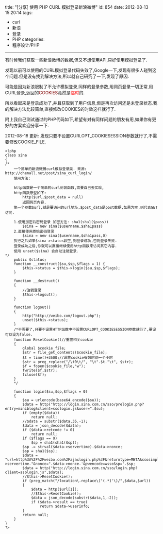 title: "[分享] 使用 PHP CURL 模拟登录新浪微博"
id: 854
date: 2012-08-13 15:20:14
tags: 
- curl
- 新浪
- 登录
- PHP
categories: 
- 程序设计/PHP
---

有时候我们获取一些新浪微博的数据,但又不想使用API,只好使用模拟登录了.

发现以前可以使用的CURL模拟登录代码失效了,Google一下,发现有很多人碰到这个问题.但是没有找到解决方法,所以就自己研究了一下,发现了原因.

可能是因为新浪限制了不允许模拟登录,同样的登录参数,用网页登录一切正常,用CURL登录,返回的<span style="color:#800000;">COOKIES</span>竟然是<span style="color:#ff0000;">临时</span>的.

所以看起来是登录成功了,并且获取到了用户信息,但是再次访问还是未登录状态.我的解决方法比较简单,直接修改COOKIES的时效这样就行了.

附上我自己测试通过的PHP代码如下,希望有对有同样问题的朋友有用,如果你有更好的方案欢迎分享一下.

2012-08-18 更新: 发现只要不设置CURLOPT_COOKIESESSION参数就行了,不需要修改COOKIE_FILE.

```
<?php
class sina
{
/*
	一个简单的新浪微搏curl模拟登录类. 来源: http://chenall.net/post/sina_curl_login/
	使用方法:

	http函数是一个简单的curl封装函数,需要自己去实现,
	http函数原型如下:
		http($url,$post_data = null)
		返回网页内容.
	第一个参数$url,就是要访问的url地址,$post_data是post数据,如果为空,则代表GET访问.

	1.使用加密后密码登录 加密方法: sha1(sha1($pass))
		$sina = new sina($username,$sha1pass)
	2.直接使用原始密码登录
		$sina = new sina($username,$sha1pass,0)
	执行之后如果$sina->status非空,则登录成功,否则登录失败.
	登录成功之后,你就可以直接继续使用http函数来访问其它内容.
	使用 unset($sina) 会自动注销登录.
*/
	public $status;
	function __construct($su,$sp,$flags = 1) {
		$this->status = $this->login($su,$sp,$flags);
	}

	function __destruct()
	{
		//注销登录
		$this->logout();
	}

	function logout()
	{
		http("http://weibo.com/logout.php");
		unset($this->status);
	}
	/*不需要了,只要不设置HTTP函数中不设置CURLOPT_COOKIESESSION参数就行了,要设可以设为false.
	function ResetCookie()//重置相关cookie
	{
		global $cookie_file;
		$str = file_get_contents($cookie_file);
		$t = time()+3600;//设置cookie有效时间一个小时
		$str = preg_replace("/\t0\t/", "\t".$t."\t", $str);
		$f = fopen($cookie_file,"w");
		fwrite($f,$str);
		fclose($f);
	}
	*/

	function login($su,$sp,$flags = 0)
	{
		$su = urlencode(base64_encode($su));
		$data = http("http://login.sina.com.cn/sso/prelogin.php?entry=miniblog&client=ssologin.js&user=".$su);
		if (empty($data))
			return null;
		//$data = substr($data,35,-1);
		$data = json_decode($data);
		if ($data->retcode != 0)
			return null;
		if ($flags == 0)
			$sp = sha1(sha1($sp));
		$sp .= strval($data->servertime).$data->nonce;
		$sp = sha1($sp);
		$data = "url=http%3A%2F%2Fweibo.com%2Fajaxlogin.php%3F&returntype=META&ssosimplelogin=1&su=".$su.'&service=miniblog&servertime='.$data->servertime."&nonce=".$data->nonce.'&pwencode=wsse&sp='.$sp;
		$data = http("http://login.sina.com.cn/sso/login.php?client=ssologin.js",$data);
		//$this->ResetCookie();
		if (preg_match("/location\.replace\('(.*)'\)/",$data,$url))
		{
			$data = http($url[1]);
			//$this->ResetCookie();
			$data = json_decode(substr($data,1,-2));
			if ($data->result == true)
				return $data->userinfo;
		}
		return null;
	}
}
?>
```